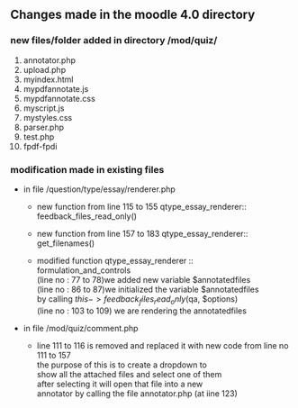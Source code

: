 ## Changes made in the moodle 4.0 directory
### new files/folder added in directory /mod/quiz/
1. annotator.php
2. upload.php 
3. myindex.html
4. mypdfannotate.js
5. mypdfannotate.css
6. myscript.js
7. mystyles.css
8. parser.php
9. test.php
10. fpdf-fpdi 



### modification made in existing files

- in file /question/type/essay/renderer.php

    - new function from line 115 to 155
        qtype_essay_renderer:: 
          feedback_files_read_only()

    - new function from line 157 to 183
        qtype_essay_renderer::  
          get_filenames()

    - modified function
        qtype_essay_renderer ::  
          formulation_and_controls  
            (line no : 77 to 78)we added new variable $annotatedfiles  
            (line no : 86 to 87)we initialized the variable $annotatedfiles  
            by calling $this->feedback_files_read_only($qa, $options)  
            (line no : 103 to 109) we are rendering the annotatedfiles

    
- in file /mod/quiz/comment.php
    -  line 111 to 116 is removed and  replaced it with new code
        from line no 111 to 157  
        the purpose of this is to create a dropdown to  
        show all the attached files and select one of them  
        after selecting it will open that file into a new   
        annotator by calling the file annotator.php (at iine 123)   

